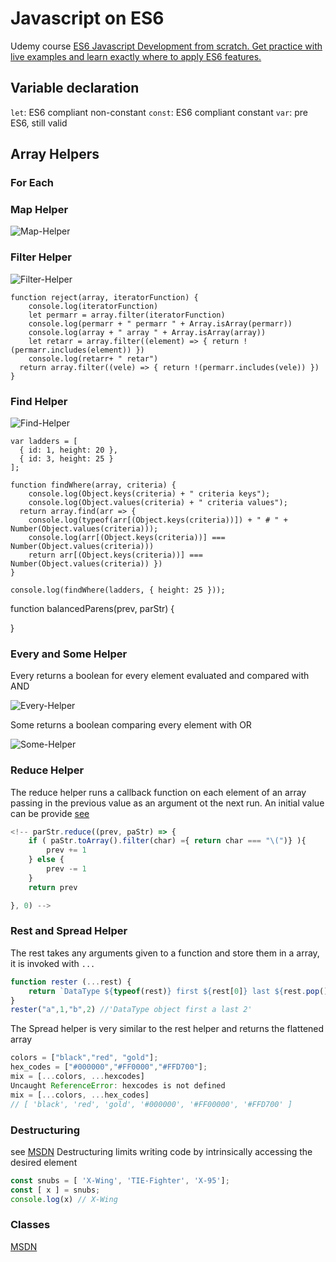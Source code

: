 # Javascript on ES6
Udemy course [ES6 Javascript Development from scratch. Get practice with live examples and learn exactly where to apply ES6 features.](https://www.udemy.com/course/javascript-es6-tutorial)
## Variable declaration
`let`: ES6 compliant non-constant
`const`: ES6 compliant constant
`var`: pre ES6, still valid
## Array Helpers

### For Each

### Map Helper
![Map-Helper](https://media.404founders.com/Map-Helper.png)
### Filter Helper
![Filter-Helper](https://media.404founders.com/Filter-Helper.png)
```
function reject(array, iteratorFunction) {
    console.log(iteratorFunction)
    let permarr = array.filter(iteratorFunction)
    console.log(permarr + " permarr " + Array.isArray(permarr))
    console.log(array + " array " + Array.isArray(array))
    let retarr = array.filter((element) => { return !(permarr.includes(element)) })
    console.log(retarr+ " retar")
  return array.filter((vele) => { return !(permarr.includes(vele)) })
}
```

### Find Helper
![Find-Helper](https://media.404founders.com/Find-Helper.png)
```
var ladders = [
  { id: 1, height: 20 },
  { id: 3, height: 25 }
];

function findWhere(array, criteria) {
    console.log(Object.keys(criteria) + " criteria keys");
    console.log(Object.values(criteria) + " criteria values");
  return array.find(arr => { 
    console.log(typeof(arr[(Object.keys(criteria))]) + " # " + Number(Object.values(criteria)));
    console.log(arr[(Object.keys(criteria))] === Number(Object.values(criteria)))
    return arr[(Object.keys(criteria))] === Number(Object.values(criteria)) })
}

console.log(findWhere(ladders, { height: 25 })); 
```

function balancedParens(prev, parStr) {


}


### Every and Some Helper
Every returns a boolean for every element evaluated and compared with AND  

![Every-Helper](https://media.404founders.com/Every-Helper.png "Every Helper")  

Some returns a boolean comparing every element with OR  

![Some-Helper](https://media.404founders.com/Some-Helper.png "Some Helper")  


### Reduce Helper
The reduce helper runs a callback function on each element of an array passing in the previous value as an argument ot the next run. An initial value can be provide [see](https://developer.mozilla.org/en-US/docs/Web/JavaScript/Reference/Global_Objects/Array/reduce)
```js
<!-- parStr.reduce((prev, paStr) => {
    if ( paStr.toArray().filter(char) ={ return char === "\(")} ){
        prev += 1
    } else {
        prev -= 1
    }
    return prev

}, 0) -->
```
### Rest and Spread Helper
The rest takes any arguments given to a function and store them in a array, it is invoked with `...`
```js
function rester (...rest) {
    return `DataType ${typeof(rest)} first ${rest[0]} last ${rest.pop()}`
}
rester("a",1,"b",2) //'DataType object first a last 2'
```
The Spread helper is very similar to the rest helper and returns the flattened array
```js
colors = ["black","red", "gold"];
hex_codes = ["#000000","#FF0000","#FFD700"];
mix = [...colors, ...hexcodes]
Uncaught ReferenceError: hexcodes is not defined
mix = [...colors, ...hex_codes]
// [ 'black', 'red', 'gold', '#000000', '#FF00000', '#FFD700' ]
```

### Destructuring
see [MSDN](https://developer.mozilla.org/en-US/docs/Web/JavaScript/Reference/Operators/Destructuring_assignment) Destructuring limits writing code by intrinsically accessing the desired element
```js
const snubs = [ 'X-Wing', 'TIE-Fighter', 'X-95'];
const [ x ] = snubs;
console.log(x) // X-Wing
```
### Classes
[MSDN](https://developer.mozilla.org/en-US/docs/Web/JavaScript/Reference/Classes)
